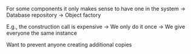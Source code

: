 For some components it only makes sense to have one in the system
-> Database repository
-> Object factory

E.g., the construction call is expensive
-> We only do it once
-> We give everyone the same instance

Want to prevent anyone creating additional copies
